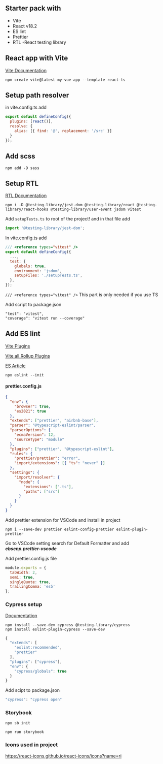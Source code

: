 ## Starter pack with

- Vite
- React v18.2
- ES lint
- Prettier
- RTL -React testing library

## React app with Vite

[Vite Documentation](https://vitejs.dev/guide/)

```code
npm create vite@latest my-vue-app --template react-ts
```

## Setup path resolver

in vite.config.ts add

```js
export default defineConfig({
  plugins: [react()],
  resolve: {
    alias: [{ find: '@', replacement: '/src' }]
  }
});
```

## Add scss

```code
npm add -D sass
```

## Setup RTL

[RTL Documentation](https://testing-library.com/docs/react-testing-library/setup)

```code
npm i -D @testing-library/jest-dom @testing-library/react @testing-library/react-hooks @testing-library/user-event jsdom vitest
```

Add `setupTests.ts` to root of the project! and in that file add

```js
import '@testing-library/jest-dom';
```

In vite.config.ts add

```js
/// <reference types="vitest" />
export default defineConfig({
  ...,
  test: {
    globals: true,
    environment: 'jsdom',
    setupFiles: './setupTests.ts',
  },
});
```

`/// <reference types="vitest" />` This part is only needed if you use TS

Add script to package.json

```code
"test": "vitest",
"coverage": "vitest run --coverage"
```

## Add ES lint

[Vite Plugins](https://vitejs.dev/guide/api-plugin.html#rollup-plugin-compatibility)

[Vite all Rollup Plugins](https://vite-rollup-plugins.patak.dev/)

[ES Article](https://sourcelevel.io/blog/how-to-setup-eslint-and-prettier-on-node)

```console
npx eslint --init
```

#### prettier.config.js

```json
{
  "env": {
    "browser": true,
    "es2021": true
  },
  "extends": ["prettier", "airbnb-base"],
  "parser": "@typescript-eslint/parser",
  "parserOptions": {
    "ecmaVersion": 12,
    "sourceType": "module"
  },
  "plugins": ["prettier", "@typescript-eslint"],
  "rules": {
    "prettier/prettier": "error",
    "import/extensions": [{ "ts": "never" }]
  },
  "settings": {
    "import/resolver": {
      "node": {
        "extensions": [".ts"],
        "paths": ["src"]
      }
    }
  }
}
```

Add prettier extension for VSCode and install in project

```console
npm i --save-dev prettier eslint-config-prettier eslint-plugin-prettier
```

Go to VSCode setting search for Default Formatter and add **_ebsenp.prettier-vscode_**

Add prettier.config.js file

```js
module.exports = {
  tabWidth: 2,
  semi: true,
  singleQuote: true,
  trailingComma: 'es5'
};
```

### Cypress setup

[Documentation](https://testing-library.com/docs/cypress-testing-library/intro/)

```code
npm install --save-dev cypress @testing-library/cypress
npm install eslint-plugin-cypress --save-dev
```

```js
{
  "extends": [
    "eslint:recommended",
    "prettier"
  ],
  "plugins": ["cypress"],
  "env": {
    "cypress/globals": true
  }
}

```

Add scipt to package.json

```js
"cypress": "cypress open"
```

### Storybook

```code
npx sb init

npm run storybook
```

### Icons used in project

https://react-icons.github.io/react-icons/icons?name=ri
